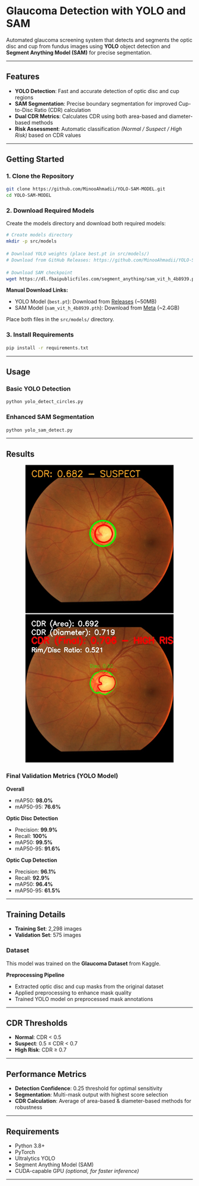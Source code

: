 # Glaucoma Detection with YOLO and SAM

Automated glaucoma screening system that detects and segments the optic disc and cup from fundus images using **YOLO** object detection and **Segment Anything Model (SAM)** for precise segmentation.

---

## Features
- **YOLO Detection**: Fast and accurate detection of optic disc and cup regions  
- **SAM Segmentation**: Precise boundary segmentation for improved Cup-to-Disc Ratio (CDR) calculation  
- **Dual CDR Metrics**: Calculates CDR using both area-based and diameter-based methods  
- **Risk Assessment**: Automatic classification *(Normal / Suspect / High Risk)* based on CDR values  

---

## Getting Started

### 1. Clone the Repository
```bash
git clone https://github.com/MinooAhmadii/YOLO-SAM-MODEL.git
cd YOLO-SAM-MODEL
```

### 2. Download Required Models
Create the models directory and download both required models:

```bash
# Create models directory
mkdir -p src/models

# Download YOLO weights (place best.pt in src/models/)
# Download from GitHub Releases: https://github.com/MinooAhmadii/YOLO-SAM-MODEL/releases

# Download SAM checkpoint
wget https://dl.fbaipublicfiles.com/segment_anything/sam_vit_h_4b8939.pth -P src/models/
```

**Manual Download Links:**
- YOLO Model (`best.pt`): Download from [Releases](https://github.com/MinooAhmadii/YOLO-SAM-MODEL/releases) (~50MB)  
- SAM Model (`sam_vit_h_4b8939.pth`): Download from [Meta](https://dl.fbaipublicfiles.com/segment_anything/sam_vit_h_4b8939.pth) (~2.4GB)  

Place both files in the `src/models/` directory.  

### 3. Install Requirements
```bash
pip install -r requirements.txt
```

---

## Usage

### Basic YOLO Detection
```bash
python yolo_detect_circles.py
```

### Enhanced SAM Segmentation
```bash
python yolo_sam_detect.py
```

---

## Results

<p align="center">
  <img src="images/detected_glaucoma.jpg" width="400" alt="YOLO Detection"/>
  <img src="images/sam_result.jpg" width="400" alt="SAM Segmentation"/>
</p>

### Final Validation Metrics (YOLO Model)

**Overall**
- mAP50: **98.0%**
- mAP50-95: **76.6%**

**Optic Disc Detection**
- Precision: **99.9%**
- Recall: **100%**
- mAP50: **99.5%**
- mAP50-95: **91.6%**

**Optic Cup Detection**
- Precision: **96.1%**
- Recall: **92.9%**
- mAP50: **96.4%**
- mAP50-95: **61.5%**

---

## Training Details
- **Training Set**: 2,298 images  
- **Validation Set**: 575 images  

### Dataset
This model was trained on the **Glaucoma Dataset** from Kaggle.  

**Preprocessing Pipeline**
- Extracted optic disc and cup masks from the original dataset  
- Applied preprocessing to enhance mask quality  
- Trained YOLO model on preprocessed mask annotations  

---

## CDR Thresholds
- **Normal**: CDR < 0.5  
- **Suspect**: 0.5 ≤ CDR < 0.7  
- **High Risk**: CDR ≥ 0.7  

---

## Performance Metrics
- **Detection Confidence**: 0.25 threshold for optimal sensitivity  
- **Segmentation**: Multi-mask output with highest score selection  
- **CDR Calculation**: Average of area-based & diameter-based methods for robustness  

---

## Requirements
- Python 3.8+  
- PyTorch  
- Ultralytics YOLO  
- Segment Anything Model (SAM)  
- CUDA-capable GPU *(optional, for faster inference)*  

---

